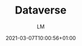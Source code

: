 ---
title: "Dataverse"
images: # Create a folder in /static/images/tools that has the same name as this current markdown file and place the images there. We only need the file name here. If this is not clear, please refer to existing tools as references.
  - path: blockdv.png
  - path: CleanShot 2021-03-07 at 10.07.37@2x.png
  - path: CleanShot 2021-03-07 at 10.08.17@2x.png
  - path: CleanShot 2021-03-07 at 10.08.49@2x.png
  - path: CleanShot 2021-03-07 at 10.09.13@2x.png
  - path: dv2.png
  - path: dv3.png
  - path: dv4.png
  - path: dvperms1.png
categories:
  - Project Management
  - Publishing and Sharing
tags:
  - Data Management
  - Open Science
links:
  - name: dataverse
    link: https://dataverse.org
summary: "Open source research data repository software that can be setup easily"
features:
  - "Manage and use data joyfully with easy to use UI"
  - "Opensource"
  - "With submission and review process built in"
  - "Generate citable dataset"
platforms:
  - "Web"
fields:
  - "General and Interdisciplinary"
plans:
  - name:
    description:
makers: # the makers of the tool
  - name:
    description:
author: LM   # the person who submitted this tool to KausalFlow
date: 2021-03-07T10:00:56+01:00
draft: false
---